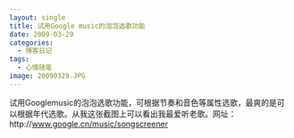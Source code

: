 ```yaml
---
layout: single
title: 试用Google music的泡泡选歌功能
date: 2009-03-29
categories:
  - 博客日记
tags:
  - 心情随笔
image: 20090329.JPG
---
```


试用Googlemusic的泡泡选歌功能，可根据节奏和音色等属性选歌，最爽的是可以根据年代选歌。从我这张截图上可以看出我最爱听老歌。网址：http&#58;//www.google.cn/music/songscreener
